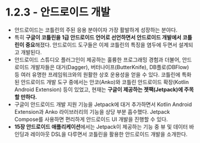 # 1.2.3 - 안드로이드 개발

- 안드로이드는 코틀린의 주된 응용 분야이자 가장 활발하게 성장하는 분야다.
- 특히 **구글이 코틀린을 1급 안드로이드 언어로 선언하면서 안드로이드 개발에서 코틀린이 중요**해졌다. 안드로이드 도구들은 이제 코틀린의 특징을 염두에 두면서 설계되고 개발된다.
- 안드로이드 스튜디오 플러그인이 제공하는 훌륭한 프로그래밍 경험과 더불어, 안드로이드 개발자들은 대거(Dagger), 버터나이프(ButterKnife), DB플로(DBFlow) 등 여러 유명한 프레임워크와의 원활한 상호 운용성을 얻을 수 있다. 코틀린에 특화된 안드로이드 개발 도구 중에서는 안코(Anko)와 코틀린 안드로이드 확장(Kotlin Android Extension) 등이 있었고, 현재는 **구글이 제공하는 젯팩(Jetpack)에 주목할 만하다.**
- 구글이 안드로이드 개발 지원 기능을 Jetpack에 대거 추가하면서 Kotlin Android Extension과 Anko 라이브러리의 기능을 상당 부분 흡수했다. Jetpack Compose를 사용하면 편리하게 안드로이드 UI 개발을 진행할 수 있다.
- **15장 안드로이드 애플리케이션**에서는 Jetpack이 제공하는 기능 중 뷰 및 데이터 바인딩과 레이아웃 DSL을 다루면서 코틀린을 활용한 안드로이드 개발을 소개한다.